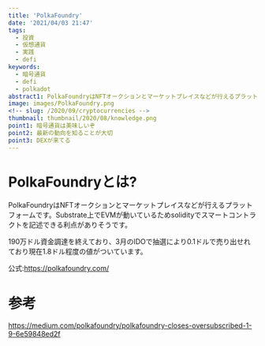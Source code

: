 ```yaml
---
title: 'PolkaFoundry'
date: '2021/04/03 21:47'
tags:
  - 投資
  - 仮想通貨
  - 実践
  - defi
keywords:
  - 暗号通貨
  - defi
  - polkadot
abstract1: PolkaFoundryはNFTオークションとマーケットプレイスなどが行えるプラットフォームです。Substrate上でEVMが動いているためsolidityでスマートコントラクトを記述できる利点がありそうです。
image: images/PolkaFoundry.png
<!-- slug: /2020/09/cryptocurrencies -->
thumbnail: thumbnail/2020/08/knowledge.png
point1: 暗号通貨は美味しいぞ
point2: 最新の動向を知ることが大切
point3: DEXが来てる
---
```


# PolkaFoundryとは?
PolkaFoundryはNFTオークションとマーケットプレイスなどが行えるプラットフォームです。Substrate上でEVMが動いているためsolidityでスマートコントラクトを記述できる利点がありそうです。

190万ドル資金調達を終えており、3月のIDOで抽選により0.1ドルで売り出せれており現在1.8ドル程度の値がついています。

公式:https://polkafoundry.com/

# 参考
https://medium.com/polkafoundry/polkafoundry-closes-oversubscribed-1-9-6e59848ed2f